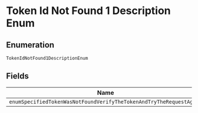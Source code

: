 
# Token Id Not Found 1 Description Enum

## Enumeration

`TokenIdNotFound1DescriptionEnum`

## Fields

| Name |
|  --- |
| `enumSpecifiedTokenWasNotFoundVerifyTheTokenAndTryTheRequestAgain` |

